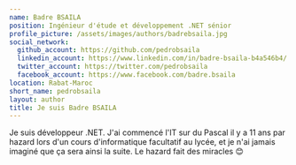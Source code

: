 ```yaml
---
name: Badre BSAILA
position: Ingénieur d'étude et développement .NET sénior
profile_picture: /assets/images/authors/badrebsaila.jpg
social_network:
  github_account: https://github.com/pedrobsaila
  linkedin_account: https://www.linkedin.com/in/badre-bsaila-b4a546b4/
  twitter_account: https://twitter.com/pedrobsaila
  facebook_account: https://www.facebook.com/badre.bsaila
location: Rabat-Maroc
short_name: pedrobsaila
layout: author
title: Je suis Badre BSAILA
---
```


Je suis développeur .NET. J'ai commencé l'IT sur du Pascal il y a 11 ans par hazard lors d'un cours d'informatique facultatif au lycée, et je n'ai jamais imaginé que ça sera ainsi la suite. Le hazard fait des miracles :blush:
